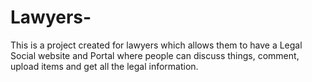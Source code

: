 Lawyers-
========

This is a project created for lawyers which allows them to have a Legal Social website and Portal where people can discuss things, comment, upload items and get all the legal information.
